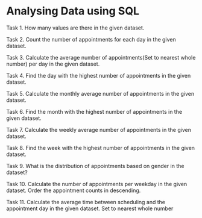 # Analysing Data using SQL


Task 1. How many values are there in the given dataset.


Task 2. Count the number of appointments for each day in the given dataset.


Task 3. Calculate the average number of appointments(Set to nearest whole number) per day in the given dataset.


Task 4. Find the day with the highest number of appointments in the given dataset.


Task 5. Calculate the monthly average number of appointments in the given dataset.


Task 6. Find the month with the highest number of appointments in the given dataset.


Task 7. Calculate the weekly average number of appointments in the given dataset.


Task 8. Find the week with the highest number of appointments in the given dataset.


Task 9. What is the distribution of appointments based on gender in the dataset?


Task 10. Calculate the number of appointments per weekday in the given dataset. Order the appointment counts in descending.


Task 11. Calculate the average time between scheduling and the appointment day in the given dataset. Set to nearest whole number


